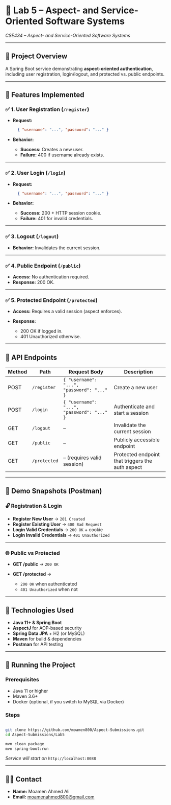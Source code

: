 
# 📝 Lab 5 – Aspect- and Service-Oriented Software Systems  
_CSE434 – Aspect- and Service-Oriented Software Systems_

---

## 📂 Project Overview  

A Spring Boot service demonstrating **aspect-oriented authentication**, including user registration, login/logout, and protected vs. public endpoints.

---

## 🔧 Features Implemented  

### ✅ 1. User Registration (`/register`)

* **Request:**  
    ```json
      { "username": "...", "password": "..." }
    ````

* **Behavior:**

    * **Success:** Creates a new user.
    * **Failure:** 400 if username already exists.

---

### ✅ 2. User Login (`/login`)

* **Request:**

    ```json
      { "username": "...", "password": "..." }
     ```
* **Behavior:**

    * **Success:** 200 + HTTP session cookie.
    * **Failure:** 401 for invalid credentials.

---

### ✅ 3. Logout (`/logout`)

* **Behavior:** Invalidates the current session.

---

### ✅ 4. Public Endpoint (`/public`)

* **Access:** No authentication required.
* **Response:** 200 OK.

---

### ✅ 5. Protected Endpoint (`/protected`)

* **Access:** Requires a valid session (aspect enforces).
* **Response:**

    * 200 OK if logged in.
    * 401 Unauthorized otherwise.

---

## 📡 API Endpoints

| Method | Path         | Request Body                               | Description                                      |
| ------ | ------------ | ------------------------------------------ | ------------------------------------------------ |
| POST   | `/register`  | `{ "username": "...", "password": "..." }` | Create a new user                                |
| POST   | `/login`     | `{ "username": "...", "password": "..." }` | Authenticate and start a session                 |
| GET    | `/logout`    | –                                          | Invalidate the current session                   |
| GET    | `/public`    | –                                          | Publicly accessible endpoint                     |
| GET    | `/protected` | – (requires valid session)                 | Protected endpoint that triggers the auth aspect |

---

## 🧪 Demo Snapshots (Postman)

### 🔓 Registration & Login

* **Register New User** → `201 Created`
* **Register Existing User** → `400 Bad Request`
* **Login Valid Credentials** → `200 OK` + cookie
* **Login Invalid Credentials** → `401 Unauthorized`

---

### 🌐 Public vs Protected

* **GET /public** → `200 OK`
* **GET /protected** →

    * `200 OK` when authenticated
    * `401 Unauthorized` when not

---

## 🧰 Technologies Used

* **Java 11+ & Spring Boot**
* **AspectJ** for AOP-based security
* **Spring Data JPA** + H2 (or MySQL)
* **Maven** for build & dependencies
* **Postman** for API testing

---

## 🚀 Running the Project

### Prerequisites

* Java 11 or higher
* Maven 3.6+
* Docker (optional, if you switch to MySQL via Docker)

### Steps

```bash

git clone https://github.com/moamen800/Aspect-Submissions.git
cd Aspect-Submissions/Lab5

mvn clean package
mvn spring-boot:run
```

*Service will start on* `http://localhost:8088`

---

## 👨‍💻 Contact

- **Name:** Moamen Ahmed Ali
- **Email:** [moamenahmed800@gmail.com](mailto:moamenahmed800@gmail.com)
